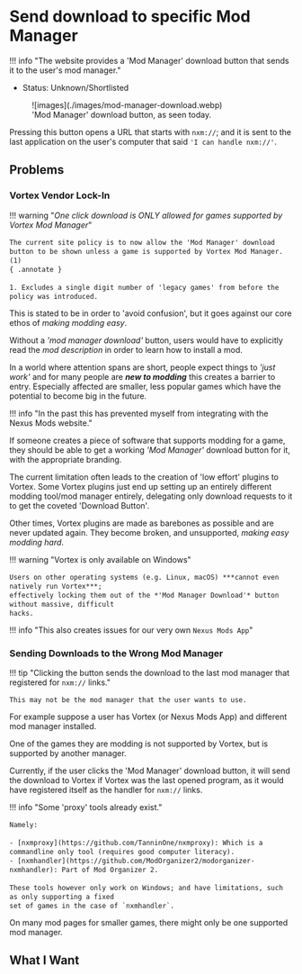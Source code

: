 # Send download to specific Mod Manager

!!! info "The website provides a 'Mod Manager' download button that sends it to the user's mod manager."

- Status: Unknown/Shortlisted 

<figure markdown="span">
  ![images](./images/mod-manager-download.webp)
  <figcaption>'Mod Manager' download button, as seen today.</figcaption>
</figure>

Pressing this button opens a URL that starts with `nxm://`; and it is sent to the last application
on the user's computer that said `'I can handle nxm://'`.

## Problems

### Vortex Vendor Lock-In

!!! warning "*One click download is ONLY allowed for games supported by Vortex Mod Manager*"

    The current site policy is to now allow the 'Mod Manager' download
    button to be shown unless a game is supported by Vortex Mod Manager.(1)
    { .annotate }

    1. Excludes a single digit number of 'legacy games' from before the policy was introduced.

This is stated to be in order to 'avoid confusion', but it goes against our core ethos of
*making modding easy*.

Without a *'mod manager download'* button, users would have to explicitly read
the *mod description* in order to learn how to install a mod.

In a world where attention spans are short, people expect things to *'just work'* and for many people
are ***new to modding*** this creates a barrier to entry. Especially affected are smaller, less popular
games which have the potential to become big in the future.

!!! info "In the past this has prevented myself from integrating with the Nexus Mods website."

If someone creates a piece of software that supports modding for a game, they should be able to get
a working *'Mod Manager'* download button for it, with the appropriate branding.

The current limitation often leads to the creation of 'low effort' plugins to Vortex.
Some Vortex plugins just end up setting up an entirely different modding tool/mod manager entirely,
delegating only download requests to it to get the coveted 'Download Button'.

Other times, Vortex plugins are made as barebones as possible and are never updated again.
They become broken, and unsupported, *making easy modding hard*.

!!! warning "Vortex is only available on Windows"

    Users on other operating systems (e.g. Linux, macOS) ***cannot even natively run Vortex***;
    effectively locking them out of the *'Mod Manager Download'* button without massive, difficult
    hacks.

!!! info "This also creates issues for our very own `Nexus Mods App`"

### Sending Downloads to the Wrong Mod Manager

!!! tip "Clicking the button sends the download to the last mod manager that registered for `nxm://` links."

    This may not be the mod manager that the user wants to use.

For example suppose a user has Vortex (or Nexus Mods App) and different mod manager installed.

One of the games they are modding is not supported by Vortex, but is supported by another manager.

Currently, if the user clicks the 'Mod Manager' download button, it will send the download to Vortex
if Vortex was the last opened program, as it would have registered itself as the handler for `nxm://`
links.

!!! info "Some 'proxy' tools already exist."

    Namely:

    - [nxmproxy](https://github.com/TanninOne/nxmproxy): Which is a commandline only tool (requires good computer literacy).
    - [nxmhandler](https://github.com/ModOrganizer2/modorganizer-nxmhandler): Part of Mod Organizer 2.

    These tools however only work on Windows; and have limitations, such as only supporting a fixed
    set of games in the case of `nxmhandler`.

On many mod pages for smaller games, there might only be one supported mod manager.

## What I Want

